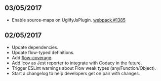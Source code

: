 ## 03/05/2017

  * Enable source-maps on UglifyJsPlugin. [webpack #1385](https://github.com/webpack/webpack/issues/1385)

## 02/05/2017

  * Update dependencies.
  * Update flow-typed definitions.
  * Add [flow-coverage](https://github.com/rpl/flow-coverage-report).
  * Add lcov as Jest reporter to integrate with Codacy in the future.
  * Trigger ESLint warnings about Flow weak types (any/Function/Object).
  * Start a changelog to help developers get on pair with changes.
